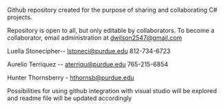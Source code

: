 Github repository created for the purpose of sharing and collaborating C# projects.

Repository is open to all, but only editable by collaborators.  To become a collaborator, email 
administration at dwilson2547@gmail.com 

Luella Stonecipher-- lstoneci@purdue.edu 812-734-6723

Aurelio Terriquez --  aterriqu@purdue.edu  765-215-6854

Hunter Thornsberry - hthornsb@purdue.edu

Possibilities for using github integration with visual studio will be explored and readme file
will be updated accordingly 
